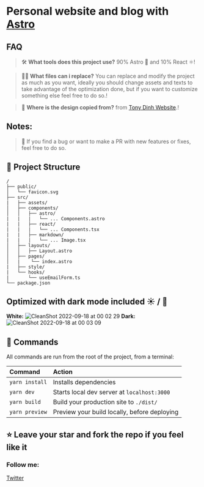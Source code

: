 # Personal website and blog with [Astro](https://astro.build/)

## FAQ

> 🛠 **What tools does this project use?** 90% Astro 🚀 and  10% React ⚛!

> 🧑‍🚀 **What files can i replace?** You can replace and modify the project as much as you want, ideally you should change assets and texts to take advantage of the optimization done, but if you want to customize something else feel free to do so.!

> 🖤 **Where is the design copied from?** from [Tony Dinh Website](https://tonydinh.com/).!

## Notes:
> 🏅 If you find a bug or want to make a PR with new features or fixes, feel free to do so.


## 🚀 Project Structure


```
/
├── public/
│   └── favicon.svg
├── src/
|   ├── assets/
│   ├── components/
│   │   ├── astro/
|   |   |   └── ... Components.astro
|   |   ├── react/
|   |   |   └── ... Components.tsx
|   |   ├── markdown/
|   |   |   └── ... Image.tsx
│   ├── layouts/
│   │   ├── Layout.astro
│   ├── pages/
│   |    └── index.astro
|   ├── style/
|   └── hooks/
|       └── useEmailForm.ts
└── package.json
```


## Optimized with dark mode included ☀️ / 🌚
**White:**
![CleanShot 2022-09-18 at 00 02 29](https://user-images.githubusercontent.com/65286318/190885311-883d0912-f939-4160-aa36-3a2005ce9fb3.png)
**Dark:**
![CleanShot 2022-09-18 at 00 03 09](https://user-images.githubusercontent.com/65286318/190885292-4065f760-1106-408b-a1af-9c28cc03cca8.png)


## 🧞 Commands

All commands are run from the root of the project, from a terminal:

| Command                | Action                                             |
| :----------------------| :------------------------------------------------- |
| `yarn install`         | Installs dependencies                              |
| `yarn dev`             | Starts local dev server at `localhost:3000`        |
| `yarn build`           | Build your production site to `./dist/`            |
| `yarn preview`         | Preview your build locally, before deploying       |

## ⭐️ Leave your star and fork the repo if you feel like it
### Follow me:
 [Twitter](https://twitter.com/cristian_devk)
